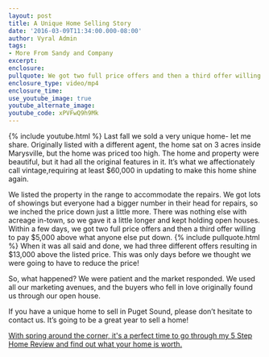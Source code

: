 ```yaml
---
layout: post
title: A Unique Home Selling Story
date: '2016-03-09T11:34:00.000-08:00'
author: Vyral Admin
tags:
- More From Sandy and Company 
excerpt:
enclosure:
pullquote: We got two full price offers and then a third offer willing to pay $5,000 above what anyone else put down.
enclosure_type: video/mp4
enclosure_time:
use_youtube_image: true
youtube_alternate_image:
youtube_code: xPVFwQ9h9Mk
---
```

{% include youtube.html %}
Last fall we sold a very unique home- let me share. Originally listed with a different agent, the home sat on 3 acres inside Marysville, but the home was priced too high. The home and property were beautiful, but it had all the original features in it. It’s what we affectionately call vintage,requiring at least $60,000 in updating to make this home shine again.

We listed the property in the range to accommodate the repairs. We got lots of showings but everyone had a bigger number in their head for repairs, so we inched the price down just a little more. There was nothing else with acreage in-town, so we gave it a little longer and kept holding open houses. Within a few days, we got two full price offers and then a third offer willing to pay $5,000 above what anyone else put down.
{% include pullquote.html %}
When it was all said and done, we had three different offers resulting in $13,000 above the listed price. This was only days before we thought we were going to have to reduce the price!

So, what happened? We were patient and the market responded. We used all our marketing avenues, and the buyers who fell in love originally found us through our open house.

If you have a unique home to sell in Puget Sound, please don’t hesitate to contact us. It’s going to be a great year to sell a home!

[With spring around the corner, it's a perfect time to go through my 5 Step Home Review and find out what your home is worth.](http://sandyandcompany.blogspot.com/p/home-value-report.html)

